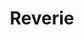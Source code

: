 ---
title: Reverie
img: ../imgs/VirtualProduction/EmaraDesertICVFX.jpg
link: 
alt_text: Nhut Do projection screen wall ICVFX in camera visual effects virtual production
---